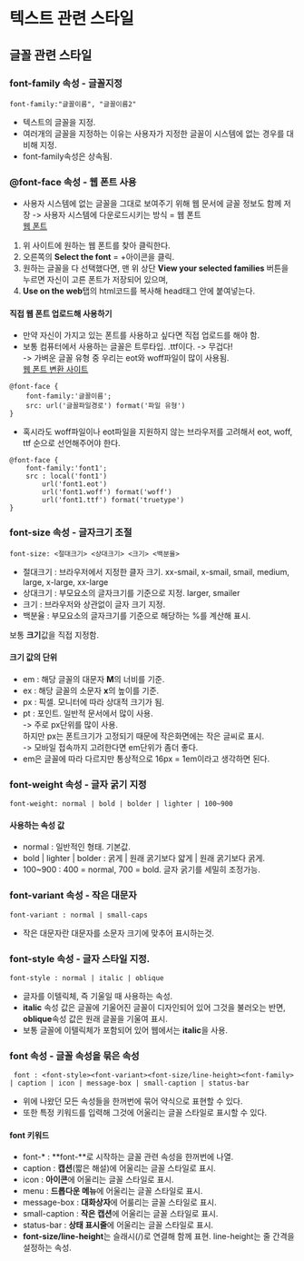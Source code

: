 # 텍스트 관련 스타일        
## 글꼴 관련 스타일     
### font-family 속성 - 글꼴지정     
```font-family:"글꼴이름", "글꼴이름2"```       
+ 텍스트의 글꼴을 지정.         
+ 여러개의 글꼴을 지정하는 이유는 사용자가 지정한 글꼴이 시스템에 없는 경우를 대비해 지정.   
+ font-family속성은 상속됨.         
### @font-face 속성 - 웹 폰트 사용      
+ 사용자 시스템에 없는 글꼴을 그대로 보여주기 위해 웹 문서에 글꼴 정보도 함께 저장 -> 사용자 시스템에 다운로드시키는 방식 = 웹 폰트         
[웹 폰트](https://fonts.google.com)         
 1. 위 사이트에 원하는 웹 폰트를 찾아 클릭한다.        
 2. 오른쪽의 **Select the font** = +아이콘을 클릭.      
 3. 원하는 글꼴을 다 선택했다면, 맨 위 상단 **View your selected families** 버튼을 누르면 자신이 고른 폰트가 저장되어 있으며,           
 4. **Use on the web**탭의 html코드를 복사해 head태그 안에 붙여넣는다.   
#### 직접 웹 폰트 업로드해 사용하기     
+ 만약 자신이 가지고 있는 폰트를 사용하고 싶다면 직접 업로드를 해야 함.   
+ 보통 컴퓨터에서 사용하는 글꼴은 트루타입. .ttf이다. -> 무겁다!   
-> 가벼운 글꼴 유형 중 우리는 eot와 woff파일이 많이 사용됨.   
[웹 폰트 변환 사이트](https://transfonter.org)      

```
@font-face {
    font-family:'글꼴이름';
    src: url('글꼴파일경로') format('파일 유형')
}
```         
+ 혹시라도 woff파일이나 eot파일을 지원하지 않는 브라우저를 고려해서 eot, woff, ttf 순으로 선언해주어야 한다.        
```
@font-face {
    font-family:'font1';
    src : local('font1')
        url('font1.eot')
        url('font1.woff') format('woff')
        url('font1.ttf') format('truetype')
}
```         
### font-size 속성 - 글자크기 조절          
```font-size: <절대크기> <상대크기> <크기> <백분율>```      
+ 절대크기 : 브라우저에서 지정한 클자 크기. 
 xx-smail, x-smail, smail, medium, large, x-large, xx-large
+  상대크기 : 부모요소의 글자크기를 기준으로 지정.
 larger, smailer
+ 크기 : 브라우저와 상관없이 글자 크기 지정.
+ 백분율 : 부모요소의 글자크기를 기준으로 해당하는 %를 계산해 표시.     

보통 **크기**값을 직접 지정함.      
#### 크기 값의 단위         
+ em : 해당 글꼴의 대문자 **M**의 너비를 기준.      
+ ex : 해당 글꼴의 소문자 **x**의 높이를 기준.      
+ px : 픽셀. 모니터에 따라 상대적 크기가 됨.        
+ pt : 포인트. 일반적 문서에서 많이 사용.       
-> 주로 px단위를 많이 사용.         
하지만 px는 폰트크기가 고정되기 때문에 작은화면에는 작은 글씨로 표시.   
-> 모바일 접속까지 고려한다면 em단위가 좀더 좋다.       
+ em은 글꼴에 따라 다르지만 통상적으로 16px = 1em이라고 생각하면 된다. 
### font-weight 속성 - 글자 굵기 지정           
``` font-weight: normal | bold | bolder | lighter | 100~900 ```     
 #### 사용하는 속성 값          
  + normal : 일반적인 형태. 기본값.         
  + bold | lighter | bolder : 굵게 | 원래 굵기보다 얇게 | 원래 굵기보다 굵게.           
  + 100~900 : 400 = normal, 700 = bold. 글자 굵기를 세밀히 조정가능.    
### font-variant 속성 - 작은 대문자     
```font-variant : normal | small-caps```        
 + 작은 대문자란 대문자를 소문자 크기에 맞추어 표시하는것.      
### font-style 속성 - 글자 스타일 지정.   
```font-style : normal | italic | oblique ```         
 + 글자를 이텔릭체, 즉 기울일 때 사용하는 속성.    
 + **italic** 속성 값은 글꼴에 기울어진 글꼴이 디자인되어 있어 그것을 불러오는 반면, **oblique**속성 값은 원래 글꼴을 기울여 표시.  
 + 보통 글꼴에 이텔릭체가 포함되어 있어 웹에서는 **italic**을 사용.    
### font 속성 - 글꼴 속성을 묶은 속성       
``` font : <font-style><font-variant><font-size/line-height><font-family> | caption | icon | message-box | small-caption | status-bar```            
 + 위에 나왔던 모든 속성들을 한꺼번에 묶어 약식으로 표현할 수 있다.     
 + 또한 특정 키워드를 입력해 그것에 어울리는 글꼴 스타일로 표시할 수 있다.      
 #### font 키워드       
 + font-* : **font-**로 시작하는 글꼴 관련 속성을 한꺼번에 나열.      
 + caption : **캡션**(짧은 해설)에 어울리는 글꼴 스타일로 표시.     
 + icon : **아이콘**에 어울리는 글꼴 스타일로 표시.         
 + menu : **드롭다운 메뉴**에 어울리는 글꼴 스타일로 표시.      
 + message-box : **대화상자**에 어룰리는 글꼴 스타일로 표시.        
 + small-caption : **작은 캡션**에 어울리는 글꼴 스타일로 표시.         
 + status-bar : **상태 표시줄**에 어울리는 글꼴 스타일로 표시.          
+ **font-size/line-height**는 슬래시(/)로 연결해 함께 표현. 
 line-height는 줄 간격을 설정하는 속성.         
